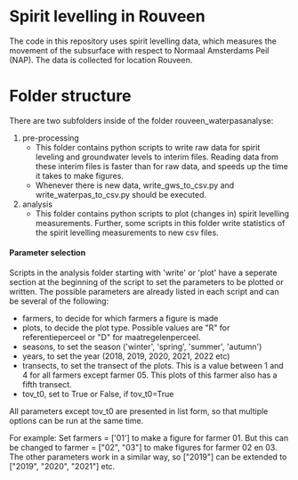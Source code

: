 # Spirit levelling in Rouveen
The code in this repository uses spirit levelling data, which measures the movement of the subsurface with respect to Normaal Amsterdams Peil (NAP).
The data is collected for location Rouveen.

# Folder structure
There are two subfolders inside of the folder rouveen_waterpasanalyse:
1. pre-processing
   - This folder contains python scripts to write raw data for spirit leveling and groundwater levels to interim files.
     Reading data from these interim files is faster than for raw data, and speeds up the time it takes to make figures.
   - Whenever there is new data, write_gws_to_csv.py and write_waterpas_to_csv.py should be executed.
2. analysis
   - This folder contains python scripts to plot (changes in) spirit levelling measurements.
     Further, some scripts in this folder write statistics of the spirit levelling measurements to new csv files.

#### Parameter selection
Scripts in the analysis folder starting with 'write' or 'plot' have a seperate section at the beginning of the script to set the parameters to be plotted or written.
The possible parameters are already listed in each script and can be several of the following:
- farmers, to decide for which farmers a figure is made
- plots, to decide the plot type. Possible values are "R" for referentieperceel or "D" for maatregelenperceel.
- seasons, to set the season ('winter', 'spring', 'summer', 'autumn')
- years, to set the year (2018, 2019, 2020, 2021, 2022 etc)
- transects, to set the transect of the plots. This is a value between 1 and 4 for all farmers except farmer 05. This plots of this farmer also has a fifth transect.
- tov_t0, set to True or False, if tov_t0=True

All parameters except tov_t0 are presented in list form, so that multiple options can be run at the same time. 

For example:
Set farmers = ['01'] to make a figure for farmer 01. But this can be changed to farmer = ["02", "03"] to make figures for farmer 02 en 03.
The other parameters work in a similar way, so ["2019"] can be extended to ["2019", "2020", "2021"] etc.
